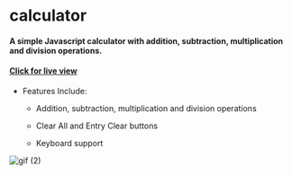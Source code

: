 # calculator

#### A simple Javascript calculator with addition, subtraction, multiplication and division operations. 
#### [Click for live view](https://emxda.github.io/calculator/)

- Features Include:

   - Addition, subtraction, multiplication and division operations 
   
   - Clear All and Entry Clear buttons
   
   - Keyboard support
   
 ![gif (2)](https://user-images.githubusercontent.com/81132948/216229880-279d59a2-02ee-44af-b967-c8533e377f48.gif)
